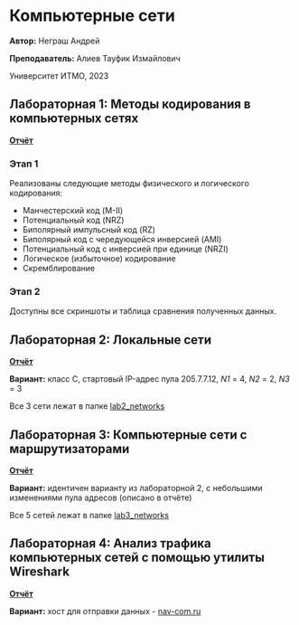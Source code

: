 # Компьютерные сети
**Автор:** Неграш Андрей

**Преподаватель:** Алиев Тауфик Измайлович

Университет ИТМО, 2023

## Лабораторная 1: Методы кодирования в компьютерных сетях
[**Отчёт**](https://github.com/ANegrash/ITMO-all/blob/master/6%20Computer%20networks/lab1.docx)

### Этап 1
Реализованы следующие методы физического и логического кодирования:
- Манчестерский код (M-II)
- Потенциальный код (NRZ)
- Биполярный импульсный код (RZ)
- Биполярный код с чередующейся инверсией (AMI)
- Потенциальный код с инверсией при единице (NRZI)
- Логическое (избыточное) кодирование
- Скремблирование

### Этап 2
Доступны все скриншоты и таблица сравнения полученных данных.

## Лабораторная 2: Локальные сети
[**Отчёт**](https://github.com/ANegrash/ITMO-all/blob/master/6%20Computer%20networks/lab2.docx)

**Вариант:** класс C, стартовый IP-адрес пула 205.7.7.12, *N1* = 4, *N2* = 2, *N3* = 3

Все 3 сети лежат в папке [lab2_networks](https://github.com/ANegrash/ITMO-all/tree/master/6%20Computer%20networks/lab2_networks)

## Лабораторная 3: Компьютерные сети с маршрутизаторами
[**Отчёт**](https://github.com/ANegrash/ITMO-all/blob/master/6%20Computer%20networks/lab3.docx)

**Вариант:** идентичен варианту из лабораторной 2, с небольшими изменениями пула адресов (описано в отчёте)

Все 5 сетей лежат в папке [lab3_networks](https://github.com/ANegrash/ITMO-all/tree/master/6%20Computer%20networks/lab3_networks)

## Лабораторная 4: Анализ трафика компьютерных сетей с помощью утилиты Wireshark
[**Отчёт**](https://github.com/ANegrash/ITMO-all/blob/master/6%20Computer%20networks/lab4.docx)

**Вариант:** хост для отправки данных - [nav-com.ru](https://nav-com.ru)
